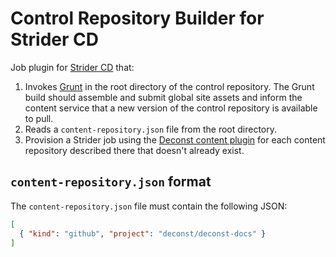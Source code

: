 # Control Repository Builder for Strider CD

Job plugin for [Strider CD](https://github.com/Strider-CD/strider) that:

1. Invokes [Grunt](http://gruntjs.com/) in the root directory of the control repository. The Grunt build should assemble and submit global site assets and inform the content service that a new version of the control repository is available to pull.
2. Reads a `content-repository.json` file from the root directory.
3. Provision a Strider job using the [Deconst content plugin](https://github.com/deconst/strider-deconst-content) for each content repository described there that doesn't already exist.

## `content-repository.json` format

The `content-repository.json` file must contain the following JSON:

```json
[
  { "kind": "github", "project": "deconst/deconst-docs" }
]
```
